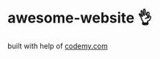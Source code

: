 # awesome-website :ok_hand:                       
built with help of <a href="http://johnelder.com/">codemy.com</a>
